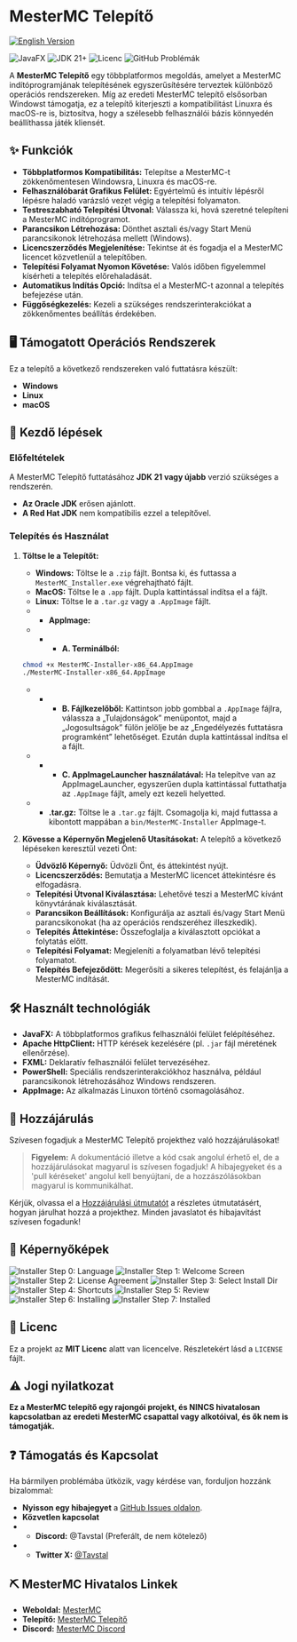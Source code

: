 # MesterMC Telepítő

[![English Version](https://img.shields.io/badge/English%20Version-Language-blue?style=flat-square)](https://github.com/TavstalDev/MesterMC-Installer/blob/master/README.md)

![JavaFX](https://img.shields.io/badge/JavaFX-Cross--Platform%20UI-blue?logo=javafx)
![JDK 21+](https://img.shields.io/badge/JDK-21%2B%20Required-orange?logo=openjdk)
![Licenc](https://img.shields.io/github/license/TavstalDev/MesterMC-Installer)
![GitHub Problémák](https://img.shields.io/github/issues/TavstalDev/MesterMC-Installer)

A **MesterMC Telepítő** egy többplatformos megoldás, amelyet a MesterMC indítóprogramjának telepítésének egyszerűsítésére terveztek különböző operációs rendszereken. Míg az eredeti MesterMC telepítő elsősorban Windowst támogatja, ez a telepítő kiterjeszti a kompatibilitást Linuxra és macOS-re is, biztosítva, hogy a szélesebb felhasználói bázis könnyedén beállíthassa játék kliensét.

## ✨ Funkciók

* **Többplatformos Kompatibilitás:** Telepítse a MesterMC-t zökkenőmentesen Windowsra, Linuxra és macOS-re.
* **Felhasználóbarát Grafikus Felület:** Egyértelmű és intuitív lépésről lépésre haladó varázsló vezet végig a telepítési folyamaton.
* **Testreszabható Telepítési Útvonal:** Válassza ki, hová szeretné telepíteni a MesterMC indítóprogramot.
* **Parancsikon Létrehozása:** Dönthet asztali és/vagy Start Menü parancsikonok létrehozása mellett (Windows).
* **Licencszerződés Megjelenítése:** Tekintse át és fogadja el a MesterMC licencet közvetlenül a telepítőben.
* **Telepítési Folyamat Nyomon Követése:** Valós időben figyelemmel kísérheti a telepítés előrehaladását.
* **Automatikus Indítás Opció:** Indítsa el a MesterMC-t azonnal a telepítés befejezése után.
* **Függőségkezelés:** Kezeli a szükséges rendszerinterakciókat a zökkenőmentes beállítás érdekében.

## 🖥️ Támogatott Operációs Rendszerek

Ez a telepítő a következő rendszereken való futtatásra készült:

* **Windows**
* **Linux**
* **macOS**

## 🚀 Kezdő lépések

### Előfeltételek

A MesterMC Telepítő futtatásához **JDK 21 vagy újabb** verzió szükséges a rendszerén.
* **Az Oracle JDK** erősen ajánlott.
* **A Red Hat JDK** nem kompatibilis ezzel a telepítővel.

### Telepítés és Használat

1.  **Töltse le a Telepítőt:**
    * **Windows:** Töltse le a `.zip` fájlt. Bontsa ki, és futtassa a `MesterMC_Installer.exe` végrehajtható fájlt.
    * **MacOS:** Töltse le a ``.app`` fájlt. Dupla kattintással indítsa el a fájlt.
    * **Linux:**  Töltse le a ``.tar.gz`` vagy a ``.AppImage`` fájlt.
    * * **AppImage:**
    * * * **A. Terminálból:**
    ```bash
    chmod +x MesterMC-Installer-x86_64.AppImage
    ./MesterMC-Installer-x86_64.AppImage
    ```
    * * * **B. Fájlkezelőből:** Kattintson jobb gombbal a ``.AppImage`` fájlra, válassza a „Tulajdonságok” menüpontot, majd a „Jogosultságok” fülön jelölje be az „Engedélyezés futtatásra programként” lehetőséget. Ezután dupla kattintással indítsa el a fájlt.
    * * * **C. AppImageLauncher használatával:** Ha telepítve van az AppImageLauncher, egyszerűen dupla kattintással futtathatja az ``.AppImage`` fájlt, amely ezt kezeli helyetted.
    * * **.tar.gz:** Töltse le a ``.tar.gz`` fájlt. Csomagolja ki, majd futtassa a kibontott mappában a ``bin/MesterMC-Installer`` AppImage-t.

2.  **Kövesse a Képernyőn Megjelenő Utasításokat:**
    A telepítő a következő lépéseken keresztül vezeti Önt:
    * **Üdvözlő Képernyő:** Üdvözli Önt, és áttekintést nyújt.
    * **Licencszerződés:** Bemutatja a MesterMC licencet áttekintésre és elfogadásra.
    * **Telepítési Útvonal Kiválasztása:** Lehetővé teszi a MesterMC kívánt könyvtárának kiválasztását.
    * **Parancsikon Beállítások:** Konfigurálja az asztali és/vagy Start Menü parancsikonokat (ha az operációs rendszeréhez illeszkedik).
    * **Telepítés Áttekintése:** Összefoglalja a kiválasztott opciókat a folytatás előtt.
    * **Telepítési Folyamat:** Megjeleníti a folyamatban lévő telepítési folyamatot.
    * **Telepítés Befejeződött:** Megerősíti a sikeres telepítést, és felajánlja a MesterMC indítását.

## 🛠️ Használt technológiák

* **JavaFX:** A többplatformos grafikus felhasználói felület felépítéséhez.
* **Apache HttpClient:** HTTP kérések kezelésére (pl. `.jar` fájl méretének ellenőrzése).
* **FXML:** Deklaratív felhasználói felület tervezéséhez.
* **PowerShell:** Speciális rendszerinterakciókhoz használva, például parancsikonok létrehozásához Windows rendszeren.
* **AppImage:** Az alkalmazás Linuxon történő csomagolásához.

## 🤝 Hozzájárulás

Szívesen fogadjuk a MesterMC Telepítő projekthez való hozzájárulásokat!

> **Figyelem:** A dokumentáció illetve a kód csak angolul érhető el, de a hozzájárulásokat magyarul is szívesen fogadjuk!
> A hibajegyeket és a 'pull kéréseket' angolul kell benyújtani, de a hozzászólásokban magyarul is kommunikálhat.

Kérjük, olvassa el a [Hozzájárulási útmutatót](https://github.com/TavstalDev/MesterMC-Installer/blob/master/docs/building/getting-started.md) a részletes útmutatásért, hogyan járulhat hozzá a projekthez. Minden javaslatot és hibajavítást szívesen fogadunk!

## 📸 Képernyőképek

![Installer Step 0: Language](docs/images/lang_selector.png)
![Installer Step 1: Welcome Screen](docs/images/welcome.png)
![Installer Step 2: License Agreement](docs/images/license.png)
![Installer Step 3: Select Install Dir](docs/images/install_dir.png)
![Installer Step 4: Shortcuts](docs/images/shortcuts.png)
![Installer Step 5: Review](docs/images/review.png)
![Installer Step 6: Installing](docs/images/installing.png)
![Installer Step 7: Installed](docs/images/installed.png)

## 📜 Licenc

Ez a projekt az **MIT Licenc** alatt van licencelve. Részletekért lásd a `LICENSE` fájlt.

## ⚠️ Jogi nyilatkozat

**Ez a MesterMC telepítő egy rajongói projekt, és NINCS hivatalosan kapcsolatban az eredeti MesterMC csapattal vagy alkotóival, és ők nem is támogatják.**

## ❓ Támogatás és Kapcsolat

Ha bármilyen problémába ütközik, vagy kérdése van, forduljon hozzánk bizalommal:

* **Nyisson egy hibajegyet** a [GitHub Issues oldalon](https://github.com/tavstal/mmcinstaller/issues).
* **Közvetlen kapcsolat**
* * **Discord:** @Tavstal (Preferált, de nem kötelező)
* * **Twitter X:** [@Tavstal](https://x.com/Tavstal)

## ⛏️ MesterMC Hivatalos Linkek
* **Weboldal:** [MesterMC](https://mestermc.hu/)
* **Telepítő:** [MesterMC Telepítő](https://mestermc.eu/)
* **Discord:** [MesterMC Discord](https://discord.gg/mestermc)
